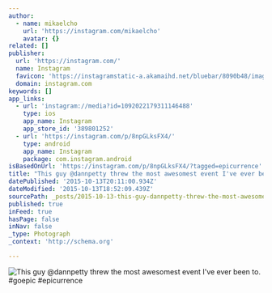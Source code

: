 ```yaml
---
author:
  - name: mikaelcho
    url: 'https://instagram.com/mikaelcho'
    avatar: {}
related: []
publisher:
  url: 'https://instagram.com/'
  name: Instagram
  favicon: 'https://instagramstatic-a.akamaihd.net/bluebar/8090b48/images/ico/favicon.ico'
  domain: instagram.com
keywords: []
app_links:
  - url: 'instagram://media?id=1092022179311146488'
    type: ios
    app_name: Instagram
    app_store_id: '389801252'
  - url: 'https://instagram.com/p/8npGLksFX4/'
    type: android
    app_name: Instagram
    package: com.instagram.android
isBasedOnUrl: 'https://instagram.com/p/8npGLksFX4/?tagged=epicurrence'
title: "This guy @dannpetty threw the most awesomest event I've ever been to. #goepic #epicurrence"
datePublished: '2015-10-13T20:11:00.934Z'
dateModified: '2015-10-13T18:52:09.439Z'
sourcePath: _posts/2015-10-13-this-guy-dannpetty-threw-the-most-awesomest-event-ive-ever.md
published: true
inFeed: true
hasPage: false
inNav: false
_type: Photograph
_context: 'http://schema.org'

---
```

![This guy &commat;dannpetty threw the most awesomest event I've ever been to&period; &num;goepic &num;epicurrence](https://igcdn-photos-d-a.akamaihd.net/hphotos-ak-xfa1/t51.2885-15/s640x640/sh0.08/e35/12144119_1470772686565347_942364204_n.jpg)